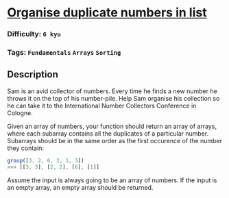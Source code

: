 # [Organise duplicate numbers in list](https://www.codewars.com/kata/5884b6550785f7c58f000047)

### Difficulty: `6 kyu`

### Tags: `Fundamentals` `Arrays` `Sorting`

## Description

Sam is an avid collector of numbers. Every time he finds a new number he throws it on the top of his number-pile. Help Sam organise his collection so he can take it to the International Number Collectors Conference in Cologne.

Given an array of numbers, your function should return an array of arrays, where each subarray contains all the duplicates of a particular number. Subarrays should be in the same order as the first occurence of the number they contain:

```js
group([3, 2, 6, 2, 1, 3])
>>> [[3, 3], [2, 2], [6], [1]]
```

Assume the input is always going to be an array of numbers. If the input is an empty array, an empty array should be returned.

